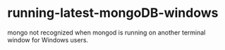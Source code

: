 # running-latest-mongoDB-windows
mongo not recognized when mongod is running on another terminal window for Windows users.
